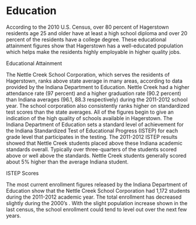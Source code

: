 # Education

According to the 2010 U.S. Census, over 80 percent of Hagerstown residents age 25 and older have at least a high school diploma and over 20 percent of the residents have a college degree.  These educational attainment figures show that Hagerstown has a well-educated population which helps make the residents highly employable in higher quality jobs.

<div class="ph ph-chart">Educational Attainment</div>

The Nettle Creek School Corporation, which serves the residents of Hagerstown, ranks above state average in many areas, according to data provided by the Indiana Department to Education.  Nettle Creek had a higher attendance rate (97 percent) and a higher graduation rate (90.2 percent) than Indiana averages (96.1, 88.3 respectively) during the 2011-2012 school year. The school corporation also consistently ranks higher on standardized test scores than the state averages. All of the figures begin to give an indication of the high quality of schools available in Hagerstown.
The Indiana Department of Education sets a standard level of achievement for the Indiana Standardized Test of Educational Progress (ISTEP) for each grade level that participates in the testing. The 2011-2012 ISTEP results showed that Nettle Creek students placed above these Indiana academic standards overall. Typically over three-quarters of the students scored above or well above the standards. Nettle Creek students generally scored about 5% higher than the average Indiana student.


<div class="ph ph-chart">ISTEP Scores</div>

The most current enrollment figures released by the Indiana Department of Education show that the Nettle Creek School Corporation had 1,172 students during the 2011-2012 academic year. The total enrollment has decreased slightly during the 2000’s . With the slight population increase shown in the last census, the school enrollment could tend to level out over the next few years.